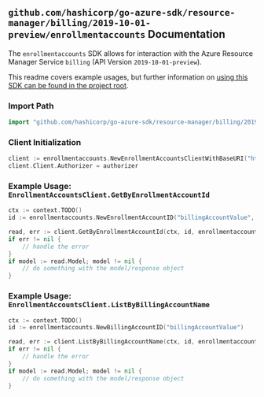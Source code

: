 
## `github.com/hashicorp/go-azure-sdk/resource-manager/billing/2019-10-01-preview/enrollmentaccounts` Documentation

The `enrollmentaccounts` SDK allows for interaction with the Azure Resource Manager Service `billing` (API Version `2019-10-01-preview`).

This readme covers example usages, but further information on [using this SDK can be found in the project root](https://github.com/hashicorp/go-azure-sdk/tree/main/docs).

### Import Path

```go
import "github.com/hashicorp/go-azure-sdk/resource-manager/billing/2019-10-01-preview/enrollmentaccounts"
```


### Client Initialization

```go
client := enrollmentaccounts.NewEnrollmentAccountsClientWithBaseURI("https://management.azure.com")
client.Client.Authorizer = authorizer
```


### Example Usage: `EnrollmentAccountsClient.GetByEnrollmentAccountId`

```go
ctx := context.TODO()
id := enrollmentaccounts.NewEnrollmentAccountID("billingAccountValue", "enrollmentAccountValue")

read, err := client.GetByEnrollmentAccountId(ctx, id, enrollmentaccounts.DefaultGetByEnrollmentAccountIdOperationOptions())
if err != nil {
	// handle the error
}
if model := read.Model; model != nil {
	// do something with the model/response object
}
```


### Example Usage: `EnrollmentAccountsClient.ListByBillingAccountName`

```go
ctx := context.TODO()
id := enrollmentaccounts.NewBillingAccountID("billingAccountValue")

read, err := client.ListByBillingAccountName(ctx, id, enrollmentaccounts.DefaultListByBillingAccountNameOperationOptions())
if err != nil {
	// handle the error
}
if model := read.Model; model != nil {
	// do something with the model/response object
}
```
